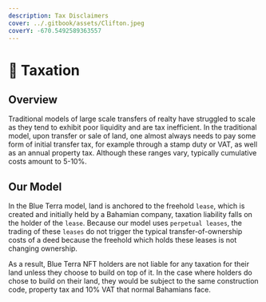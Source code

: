 ```yaml
---
description: Tax Disclaimers
cover: ../.gitbook/assets/Clifton.jpeg
coverY: -670.5492589363557
---
```


# 💸 Taxation

## Overview

Traditional models of large scale transfers of realty have struggled to scale as they tend to exhibit poor liquidity and are tax inefficient. In the traditional model, upon transfer or sale of land, one almost always needs to pay some form of initial transfer tax, for example through a stamp duty or VAT, as well as an annual property tax. Although these ranges vary, typically cumulative costs amount to 5-10%.&#x20;

## Our Model

In the Blue Terra model, land is anchored to the freehold `lease`, which is created and initially held by a Bahamian company, taxation liability falls on the holder of the `lease`. Because our model uses `perpetual leases`, the trading of these `leases` do not trigger the typical transfer-of-ownership costs of a deed because the freehold which holds these leases is not changing ownership.&#x20;

As a result, Blue Terra NFT holders are not liable for any taxation for their land unless they choose to build on top of it. In the case where holders do chose to build on their land, they would be subject to the same construction code, property tax and 10% VAT that normal Bahamians face.
